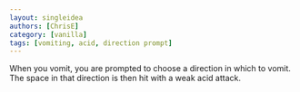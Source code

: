 ```yaml
---
layout: singleidea
authors: [ChrisE]
category: [vanilla]
tags: [vomiting, acid, direction prompt]
---
```

When you vomit, you are prompted to choose a direction in which to vomit. The
space in that direction is then hit with a weak acid attack.
